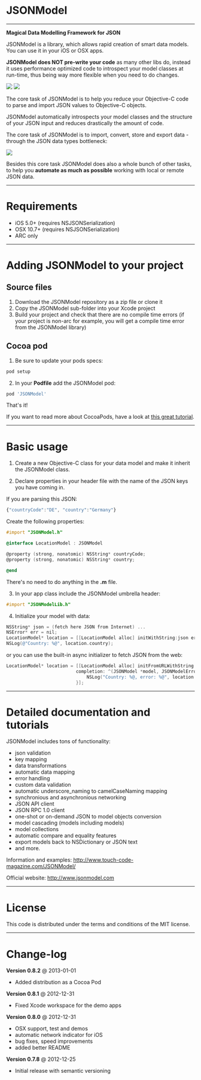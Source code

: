 JSONModel
====================================
------------------------------------
**Magical Data Modelling Framework for JSON**

JSONModel is a library, which allows rapid creation of smart data models. You can use it in your iOS or OSX apps.

**JSONModel does NOT pre-write your code** as many other libs do, instead it uses performance optimized code to introspect your model classes at run-time, thus being way more flexible when you need to do changes.

[![](http://jsonmodel.com/img/jm_ios_screen.png)](http://jsonmodel.com/img/jm_ios_screen.png)
[![](http://jsonmodel.com/img/jm_osx_screen.png)](http://jsonmodel.com/img/jm_osx_screen.png)

The core task of JSONModel is to help you reduce your Objective-C code to parse and import JSON values to Objective-C objects.

JSONModel automatically introspects your model classes and the structure of your JSON input and reduces drastically the amount of code.

The core task of JSONModel is to import, convert, store and export data - through the JSON data types bottleneck:

[![](http://www.touch-code-magazine.com/img/json.png)](http://www.touch-code-magazine.com/img/json.png)

Besides this core task JSONModel does also a whole bunch of other tasks, to help you **automate as much as possible** working with local or remote JSON data.

------------------------------------
Requirements
====================================

* iOS 5.0+ (requires NSJSONSerialization)
* OSX 10.7+ (requires NSJSONSerialization) 
* ARC only

------------------------------------
Adding JSONModel to your project
====================================

Source files
------------

1. Download the JSONModel repository as a zip file or clone it
2. Copy the JSONModel sub-folder into your Xcode project
3. Build your project and check that there are no compile time errors 
(if your project is non-arc for example, you will get a compile time error from the JSONModel library)

Cocoa pod
------------

1. Be sure to update your pods specs:

```bash
pod setup
```

2. In your **Podfile** add the JSONModel pod:

```ruby
pod 'JSONModel'
```
That's it!

If you want to read more about CocoaPods, have a look at [this great tutorial](http://www.raywenderlich.com/12139/introduction-to-cocoapods).

------------------------------------
Basic usage
====================================
1. Create a new Objective-C class for your data model and make it inherit the JSONModel class. 

2. Declare properties in your header file with the name of the JSON keys you have coming in.

If you are parsing this JSON:
```javascript
{"countryCode":"DE", "country":"Germany"}
```

Create the following properties:
```objective-c
#import "JSONModel.h"

@interface LocationModel : JSONModel

@property (strong, nonatomic) NSString* countryCode;
@property (strong, nonatomic) NSString* country;

@end
```
There's no need to do anything in the **.m** file.

3. In your app class include the JSONModel umbrella header:
```objective-c
#import "JSONModelLib.h"
```

4. Initialize your model with data:

```objective-c
NSString* json = (fetch here JSON from Internet) ... 
NSError* err = nil;
LocationModel* location = [[LocationModel alloc] initWithString:json error:&err];
NSLog(@"Country: %@", location.country);
```

or you can use the built-in async initializer to fetch JSON from the web:

```objective-c
LocationModel* location = [[LocationModel alloc] initFromURLWithString:@"http://api.kivaws.org/v1/loans/search.json?status=fundraising" 
                          completion: ^(JSONModel *model, JSONModelError* e) {
                              NSLog("Country: %@, error: %@", location.country, [e localizedDescription]);
                          }];
```

-------
Detailed documentation and tutorials
=======

JSONModel includes tons of functionality: 
* json validation
* key mapping
* data transformations
* automatic data mapping
* error handling
* custom data validation
* automatic underscore_naming to camelCaseNaming mapping
* synchronious and asynchronious networking
* JSON API client
* JSON RPC 1.0 client
* one-shot or on-demand JSON to model objects conversion
* model cascading (models including models)
* model collections
* automatic compare and equality features
* export models back to NSDictionary or JSON text
* and more.

Information and examples: http://www.touch-code-magazine.com/JSONModel/

Official website: http://www.jsonmodel.com

-------
License
=======

This code is distributed under the terms and conditions of the MIT license. 

----------
Change-log
==========

**Version 0.8.2** @ 2013-01-01

- Added distribution as a Cocoa Pod

**Version 0.8.1** @ 2012-12-31

- Fixed Xcode workspace for the demo apps

**Version 0.8.0** @ 2012-12-31

- OSX support, test and demos
- automatic network indicator for iOS
- bug fixes, speed improvements
- added better README

**Version 0.7.8** @ 2012-12-25

- Initial release with semantic versioning
